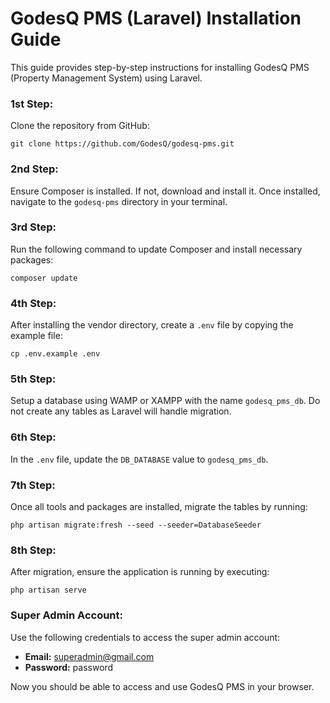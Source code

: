 # GodesQ PMS (Laravel) Installation Guide

This guide provides step-by-step instructions for installing GodesQ PMS (Property Management System) using Laravel.

### 1st Step:
Clone the repository from GitHub:
```
git clone https://github.com/GodesQ/godesq-pms.git
```

### 2nd Step:
Ensure Composer is installed. If not, download and install it. Once installed, navigate to the `godesq-pms` directory in your terminal.

### 3rd Step:
Run the following command to update Composer and install necessary packages:
```
composer update
```

### 4th Step:
After installing the vendor directory, create a `.env` file by copying the example file:
```
cp .env.example .env
```

### 5th Step:
Setup a database using WAMP or XAMPP with the name `godesq_pms_db`. Do not create any tables as Laravel will handle migration.

### 6th Step:
In the `.env` file, update the `DB_DATABASE` value to `godesq_pms_db`.

### 7th Step:
Once all tools and packages are installed, migrate the tables by running:
```
php artisan migrate:fresh --seed --seeder=DatabaseSeeder
```

### 8th Step:
After migration, ensure the application is running by executing:
```
php artisan serve
```

### Super Admin Account:
Use the following credentials to access the super admin account:
- **Email:** superadmin@gmail.com
- **Password:** password

Now you should be able to access and use GodesQ PMS in your browser.
